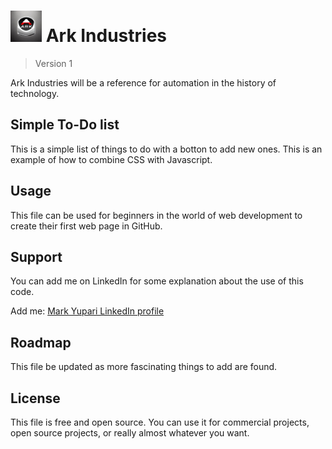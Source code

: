 <h1><img src="./logo12.jpg" alt=personal logo" width=50> Ark Industries</h1>

> Version 1

Ark Industries will be a reference for automation in the history of technology.

## Simple To-Do list

This is a simple list of things to do with a botton to add new ones. This is an example of how to combine CSS with Javascript.

## Usage

This file can be used for beginners in the world of web development to create their first web page in GitHub.

## Support

You can add me on LinkedIn for some explanation about the use of this code.  
<p>Add me: <a href="https://www.linkedin.com/in/markyupariruiz/" target="_blank">Mark Yupari LinkedIn profile</a></p>

## Roadmap

This file be updated as more fascinating things to add are found.

## License

This file is free and open source. You can use it for commercial projects, open source projects, or really almost whatever you want.
